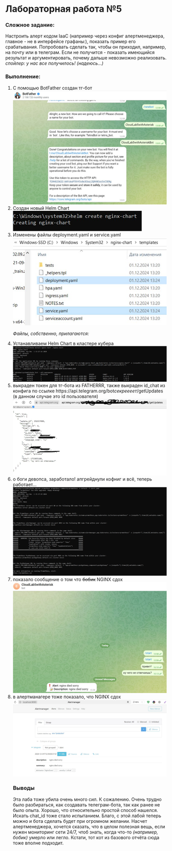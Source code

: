 <b><h1>Лабораторная работа №5</h1></b>

<b><h3>Сложное задание:</h3></b>
Настроить алерт кодом IaaC (например через конфиг алертменеджера, главное - не в интерфейсе графаны:), показать пример его срабатывания. Попробовать сделать так, чтобы он приходил, например, на почту или в телеграм. Если не получится - показать имеющийся результат и аргументировать, почему дальше невозможно реализовать. <i>спойлер: у нас все получилось! (надеюсь...)</i>

<b><h3>Выполнение:</h3></b>
<ol>
  <li>С помощью BotFather создан тг-бот</li>
  <img src="https://github.com/elyaroman/cloud-systems-and-technologies/blob/main/lab%205/images/asterisk/1.jpg" alt="1" title="title"> 
  
  <li>Создан новый Helm Chart</li>
  <img src="https://github.com/elyaroman/cloud-systems-and-technologies/blob/main/lab%205/images/asterisk/2.jpg" alt="2" title="title">
  
  <li>Изменены файлы deployment.yaml и service.yaml</li>
  <img src="https://github.com/elyaroman/cloud-systems-and-technologies/blob/main/lab%205/images/asterisk/3.jpg" alt="3" title="title"> 

  <i>Файлы, собственно, прилагаются:</i>
  <script src="https://github.com/elyaroman/cloud-systems-and-technologies/blob/main/lab%205/images/asterisk/deployment.yaml"></script>
  <script src="https://github.com/elyaroman/cloud-systems-and-technologies/blob/main/lab%205/images/asterisk/service.yaml"></script>
  
  <li>Устанавливаем Helm Chart в кластере кубера</li>
  <img src="https://github.com/elyaroman/cloud-systems-and-technologies/blob/main/lab%205/images/asterisk/4.jpg" alt="4" title="title">
  
  <li>выкраден токен для тг-бота из FATHERRR, также выкраден id_chat из конфига по ссылке https://api.telegram.org/bot<i>секреееет</i>/getUpdates (в данном случае это id пользователя)</li>
  <img src="https://github.com/elyaroman/cloud-systems-and-technologies/blob/main/lab%205/images/asterisk/6.jpg" alt="6" title="title">
  
  <li>о боги девопса, заработало! апгрейднули кофниг и всё, теперь работает...</li>
  <img src="https://github.com/elyaroman/cloud-systems-and-technologies/blob/main/lab%205/images/asterisk/5.jpg" alt="5" title="title">
  
  <li>показало сообщение о том что <s>бобик</s> NGINX сдох</li>
  <img src="https://github.com/elyaroman/cloud-systems-and-technologies/blob/main/lab%205/images/asterisk/7.jpg" alt="7" title="title">
  
  <li>в алертманагере тоже показало, что NGINX сдох</li>
  <img src="https://github.com/elyaroman/cloud-systems-and-technologies/blob/main/lab%205/images/asterisk/8.jpg" alt="8" title="title">

  <b><h3>Выводы</h3></b>
  Эта лаба тоже убила очень много сил. К сожалению. Очень трудно было разбираться, как создавать телеграм-бота, так как ранее не было опыта. Хорошо, что относительно простой способ нашелся. Искать chat_id тоже стало испытанием. Благо, с этой лабой теперь можно и бота сделать будет при огромном желании. Насчет алертменеджера, хочется сказать, что в целом полезная вещь, если нужен мониторинг сети 24/7, чтоб знать, когда что-то <i>(например, бобик)</i> умерло или легло. Кстати, тот кот из базового отчёта сюда тоже вполне подходит.
